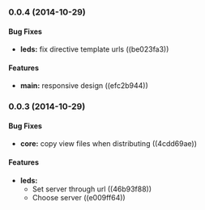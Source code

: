 <a name="0.0.4"></a>
### 0.0.4 (2014-10-29)


#### Bug Fixes

* **leds:** fix directive template urls ((be023fa3))


#### Features

* **main:** responsive design ((efc2b944))


<a name="0.0.3"></a>
### 0.0.3 (2014-10-29)


#### Bug Fixes

* **core:** copy view files when distributing ((4cdd69ae))


#### Features

* **leds:**
  * Set server through url ((46b93f88))
  * Choose server ((e009ff64))


